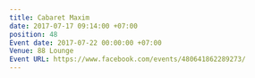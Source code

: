 ```yaml
---
title: Cabaret Maxim
date: 2017-07-17 09:14:00 +07:00
position: 48
Event date: 2017-07-22 00:00:00 +07:00
Venue: 88 Lounge
Event URL: https://www.facebook.com/events/480641862289273/
---
```


